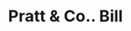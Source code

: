---
doi: 10.7916/D80G4X67
date_other: '1870'
date_other_textual: '1870'
form: printed ephemera
genre:
- Invoices
name:
- Pratt & Co.
object_in_context_url: https://biggert.cul.columbia.edu/items/view/ave_biggert_00906
subject_hierarchical_geographic:
- Buffalo, New York, United States
subject_name:
- Pratt & Co.
title: Pratt & Co.. Bill
sort_title: Pratt & Co.. Bill
call_number: ave_biggert_00906
coordinates:
- 42.90472222222222,-78.84944444444444
pid: ave_biggert_00906
identifiers: ave_biggert_00906
canvas_id: ldpd:396177
permalink: "/items/ave_biggert_00906/"
layout: iiif-image-page
---